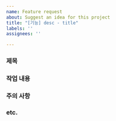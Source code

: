 ```yaml
---
name: Feature request
about: Suggest an idea for this project
title: "[기능] desc - title"
labels: ''
assignees: ''

---
```


### 제목

### 작업 내용

### 주의 사항

### etc.
